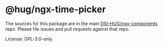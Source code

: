 @hug/ngx-time-picker
=======

The sources for this package are in the main [DSI-HUG/ngx-components](https://github.com/dsi-hug/ngx-components) repo. Please file issues and pull requests against that repo.

License: GPL-3.0-only
